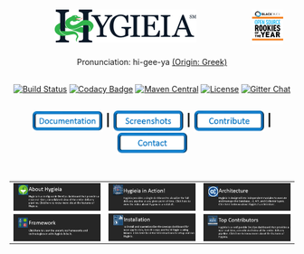 <h1 align="center">
<img width="250" src="/images/hygieia_b.png"> 
<a href="https://www.blackducksoftware.com/about/news-events/releases/2015-open-source-rookies-year"><img width="55" align="right" hspace="20" src="/images/Rookies_Award_Badge.png"></a></h1>

<div align="center"> 
  <p>Pronunciation: hi-gee-ya <a href="https://en.wikipedia.org/wiki/Hygieia">(Origin: Greek)</a></p>
</div>
<br />

<div align="center">
  <!-- Build Status -->
  <a href="https://travis-ci.org/capitalone/Hygieia.svg?branch=master"><img src="https://travis-ci.org/capitalone/Hygieia.svg?branch=master" alt="Build Status"/></a>
  <!-- Codacy Badge -->
  <a href="https://www.codacy.com/app/amit-mawkin/Hygieia"><img src="https://api.codacy.com/project/badge/grade/de1a2a557f8e458e9a959be8c2e7fcba"
      alt="Codacy Badge"/></a>
  <!-- Maven Central -->
  <a href="http://search.maven.org/#search%7Cga%7C1%7Ccapitalone"><img src="https://img.shields.io/maven-central/v/com.capitalone.dashboard/Hygieia.svg" alt="Maven Central"/></a>
  <!-- License -->
  <a href="https://www.apache.org/licenses/LICENSE-2.0"><img src="https://img.shields.io/badge/license-Apache%202-blue.svg"
      alt="License"/></a>
  <!-- Gitter Chat -->
  <a href="https://gitter.im/capitalone/Hygieia?utm_source=badge&utm_medium=badge&utm_campaign=pr-badge&utm_content=badge"><img src="https://badges.gitter.im/Join%20Chat.svg" alt="Gitter Chat"/></a>
</div>

<div align="center">
  <h2>
    <a href="http://www.capitalone.io/Hygieia/getting_started.html"><img src="./newimages/Documentation.png" alt="Documentation" width="125" align="center"></a>
    <span>|</span>
    <!--<a href="#">
      Setup Hygieia
    </a>
    <span> | </span> -->
    <a href="#"><img src="./newimages/Screenshots.png" alt="Screenshots" width="125" align="center"></a>
    <span>|</span>
    <a href="#"><img src="./newimages/Contribute.png" alt="Contribute" width="125" align="center"></a>
    <span>|</span>
    <a href="http://www.capitalone.io/Hygieia/contact.html"><img src="./newimages/Contact.png" alt="Contact" width="125" align="center"></a>
  </h2>
</div>

<br />
<!--<ul id="services-list">
<li>
  <a href="https://www.google.com" class="image">
    <img src="http://cdn3.iconfinder.com/data/icons/free-social-icons/67/facebook_square-24.png" />
  </a>
  <div class="content">
    <h3>Header</h3>
    <p>text goes here</p>
  </div>
</li>
<li>
  <a href="https://www.google.com" class="image">
    <img src="http://cdn1.iconfinder.com/data/icons/socialmediaicons_v120/24/facebook.png" />
  </a>
  <div class="content">
  <h3>Header</h3>
  <p>text goes here</p>
  </div>
</li>
</ul>-->

<table border="0" cellspacing="0" cellpadding="0" frame="void" rules="none">
<colgroup>
<col width="33.3%" />
<col width="33.3%" />
<col width="33.3%" />
</colgroup>
<tbody>
<tr>
<td markdown="span"><a href="http://www.capitalone.io/Hygieia/getting_started.html"><img src="/blackicons/About.PNG" alt="About Icon" align="center" width="430"/></a></td>
<td markdown="span"><a href="http://www.capitalone.io/Hygieia/getting_started.html"><img src="/blackicons/Video.PNG" alt="Video Icon" align="center" width="430"/></td>
<td markdown="span"><a href="http://www.capitalone.io/Hygieia/getting_started.html"><img src="/blackicons/Architecture.PNG" alt="About Icon" align="center" width="430"/></a></td>
</tr>
<tr>
<td markdown="span"><a href="http://www.capitalone.io/Hygieia/getting_started.html"><img src="/blackicons/Framework.PNG" alt="About Icon" align="center" width="430"/></td>
<td markdown="span"><a href="http://www.capitalone.io/Hygieia/getting_started.html"><img src="/blackicons/Installation.PNG" alt="Install Icon" align="center" width="430"/></a></td>
<td markdown="span"><a href="http://www.capitalone.io/Hygieia/getting_started.html"><img src="/blackicons/TopContributors.PNG" alt="Contributors Icon" align="center" width="430"/></a></td>
</tr>
</tbody>
</table>

<!--<div align="center">
  
<a href="http://www.capitalone.io/Hygieia/getting_started.html"><img src="/blackicons/About.PNG" alt="About Icon" align="center" width="420"/></a><a href="http://www.capitalone.io/Hygieia/getting_started.html"><img src="/blackicons/Video.PNG" alt="Video Icon" align="center" width="423"/></a><a href="http://www.capitalone.io/Hygieia/getting_started.html"><img src="/blackicons/Architecture.PNG" alt="About Icon" align="center" width="423"/></a><a href="http://www.capitalone.io/Hygieia/getting_started.html"><img src="/blackicons/Framework.PNG" alt="About Icon" align="center" width="420"/></a><a href="http://www.capitalone.io/Hygieia/getting_started.html"><img src="/blackicons/Installation.PNG" alt="Install Icon" align="center" width="423"/></a><a href="http://www.capitalone.io/Hygieia/getting_started.html"><img src="/blackicons/TopContributors.PNG" alt="Contributors Icon" align="center" width="420"/></a>
</div>-->

